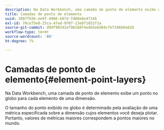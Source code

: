 ```yaml
---
description: Na Data Workbench, uma camada de ponto de elemento exibe um ponto no globo para cada elemento de uma dimensão.
title: Camadas de ponto de elemento
uuid: 2897fb56-ee9f-4906-b07d-fd00e6e47246
exl-id: 78ce75e0-25ca-47ad-9707-13e071852f1a
source-git-commit: d9df90242ef96188f4e4b5e6d04cfef196b0a628
workflow-type: tm+mt
source-wordcount: '80'
ht-degree: 7%

---
```


# Camadas de ponto de elemento{#element-point-layers}

Na Data Workbench, uma camada de ponto de elemento exibe um ponto no globo para cada elemento de uma dimensão.

O tamanho do ponto exibido no globo é determinado pela avaliação de uma métrica especificada sobre a dimensão cujos elementos você deseja plotar. Portanto, valores de métricas maiores correspondem a pontos maiores no mundo.
